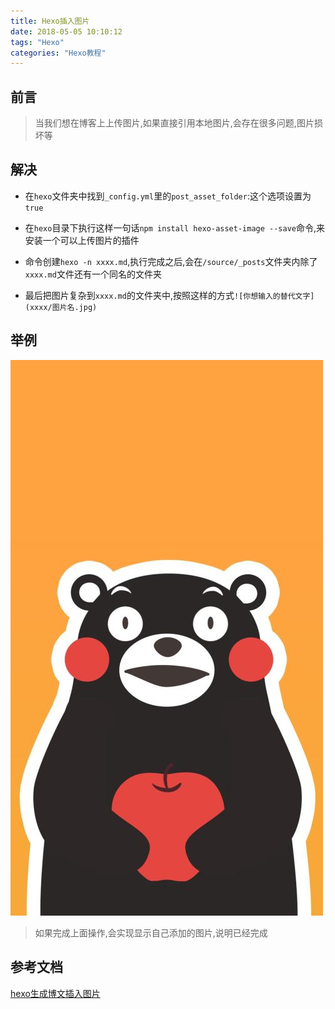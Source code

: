 ```yaml
---
title: Hexo插入图片
date: 2018-05-05 10:10:12
tags: "Hexo"
categories: "Hexo教程"
---
```


## 前言

>当我们想在博客上上传图片,如果直接引用本地图片,会存在很多问题,图片损坏等


## 解决

- 在`hexo`文件夹中找到`_config.yml`里的`post_asset_folder`:这个选项设置为`true`

- 在`hexo`目录下执行这样一句话`npm install hexo-asset-image --save`命令,来安装一个可以上传图片的插件

<!--more-->

- 命令创建`hexo -n xxxx.md`,执行完成之后,会在`/source/_posts`文件夹内除了`xxxx.md`文件还有一个同名的文件夹

- 最后把图片复杂到`xxxx.md`的文件夹中,按照这样的方式`![你想输入的替代文字](xxxx/图片名.jpg)`

## 举例
![phone](Hexo插入图片/phone.jpg)

>如果完成上面操作,会实现显示自己添加的图片,说明已经完成


## 参考文档
[hexo生成博文插入图片](https://blog.csdn.net/sugar_rainbow/article/details/57415705)